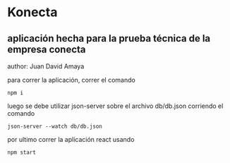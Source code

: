 # Konecta
## aplicación hecha para la prueba técnica de la empresa conecta
author: Juan David Amaya

 para correr la aplicación, correr el comando 

`` npm i ``

 luego se debe utilizar json-server sobre el archivo db/db.json corriendo el comando

`` json-server --watch db/db.json ``

por ultimo correr la aplicación react usando


`` npm start ``